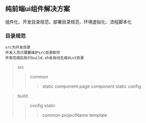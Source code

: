 ## 纯前端ui组件解决方案

   组件化、开发目录规范、部署目录规范、环境虚拟化、流程脚本化

### 目录规范
    src为开发目录
    开发人员只需要维护src目录即可
    开发完成后执行build.sh会自动生成dist目录

> src
> > common
> > > static
> > > component
> > page
> > > component
> > > static
> > config

> build
> > config
> > static
> > > common
> > > projectName
> > template
